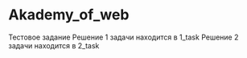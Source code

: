# Akademy_of_web
Тестовое задание
Решение 1 задачи находится в 1_task
Решение 2 задачи находится в 2_task
